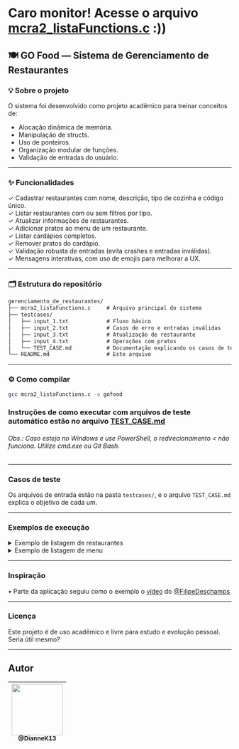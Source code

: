 # Caro monitor! Acesse o arquivo [mcra2_listaFunctions.c](https://github.com/DianneK13/gerenciamento_de_restaurantes/blob/main/mcra2_listaFunctions.c) :))

## 🍽️ GO Food — Sistema de Gerenciamento de Restaurantes

### 💡 Sobre o projeto

O sistema foi desenvolvido como projeto acadêmico para treinar conceitos de:

- Alocação dinâmica de memória.
- Manipulação de structs.
- Uso de ponteiros.
- Organização modular de funções.
- Validação de entradas do usuário.

---

### ✨ Funcionalidades

✓ Cadastrar restaurantes com nome, descrição, tipo de cozinha e código único.  
✓ Listar restaurantes com ou sem filtros por tipo.  
✓ Atualizar informações de restaurantes.  
✓ Adicionar pratos ao menu de um restaurante.  
✓ Listar cardápios completos.  
✓ Remover pratos do cardápio.  
✓ Validação robusta de entradas (evita crashes e entradas inválidas).  
✓ Mensagens interativas, com uso de emojis para melhorar a UX.  

---

### 🗂️ Estrutura do repositório
```md
gerenciamento_de_restaurantes/
├── mcra2_listaFunctions.c     # Arquivo principal do sistema
├── testcases/
│   ├── input_1.txt            # Fluxo básico
│   ├── input_2.txt            # Casos de erro e entradas inválidas
│   ├── input_3.txt            # Atualização de restaurante
│   ├── input_4.txt            # Operações com pratos
│   └── TEST_CASE.md           # Documentação explicando os casos de teste
└── README.md                  # Este arquivo
```

---

### ⚙️ Como compilar

```bash
gcc mcra2_listaFunctions.c -o gofood
```

### Instruções de como executar com arquivos de teste automático estão no arquivo [TEST_CASE.md](https://github.com/DianneK13/gerenciamento_de_restaurantes/blob/main/testcases/TEST_CASE.md)

###### Obs.: Caso esteja no Windows e use PowerShell, o redirecionamento < não funciona. Utilize cmd.exe ou Git Bash.

---

### Casos de teste

Os arquivos de entrada estão na pasta `testcases/`, e o arquivo `TEST_CASE.md` explica o objetivo de cada um.

---

### Exemplos de execução

<details>
<summary> Exemplo de listagem de restaurantes</summary>

```c
==🍽️Listando restaurantes cadastrados...==
-------------------------------------------
📍 Restaurante
🧾 Nome:        Sushi Yama
📝 Descrição:   Culinaria japonesa
🏷️ Código:      101
🍽️ Tipo:        japonesa
-------------------------------------------

Total de restaurantes encontrados: 1

Voltando ao menu principal... 🍽️
```

</details>

<details>
<summary> Exemplo de listagem de menu</summary>

```c
===== Menu do restaurante Sushi Yama =====

Prato 1:
Nome: Sashimi
Descricao: Fatias frescas de salmao
Preco: R$35.50
---
==========================================
```
</details>

---

### Inspiração
•    Parte da aplicação seguiu como o exemplo o [vídeo](https://youtu.be/Lf3ZV0UsnEo?si=tRTc9USU8iIJ3mlq) do [@FilipeDeschamps](https://github.com/FilipeDeschamps)

---

### Licença

Este projeto é de uso acadêmico e livre para estudo e evolução pessoal. Seria útil mesmo?

---

## Autor

| [<img src="https://avatars.githubusercontent.com/u/140253955?v=4" width=115><br><sub>@DianneK13</sub>](https://github.com/DianneK13) |
| :---: |
